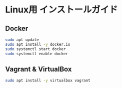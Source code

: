 # Linux用 インストールガイド

## Docker
```bash
sudo apt update
sudo apt install -y docker.io
sudo systemctl start docker
sudo systemctl enable docker
```

## Vagrant & VirtualBox
```bash
sudo apt install -y virtualbox vagrant
```
